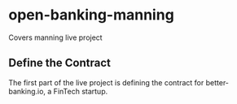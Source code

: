 # open-banking-manning
Covers manning live project

## Define the Contract
The first part of the live project is defining the contract for better-banking.io, a FinTech startup.